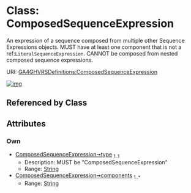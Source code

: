 
# Class: ComposedSequenceExpression


An expression of a sequence composed from multiple other  Sequence Expressions  objects. MUST have at least one component that is not a  ref:`LiteralSequenceExpression`. CANNOT be composed from  nested composed sequence expressions.

URI: [GA4GHVRSDefinitions:ComposedSequenceExpression](GA4GHVRSDefinitionsComposedSequenceExpression)


[![img](https://yuml.me/diagram/nofunky;dir:TB/class/[ComposedSequenceExpression&#124;type:string;components:string%20%2B])](https://yuml.me/diagram/nofunky;dir:TB/class/[ComposedSequenceExpression&#124;type:string;components:string%20%2B])

## Referenced by Class


## Attributes


### Own

 * [ComposedSequenceExpression➞type](ComposedSequenceExpression_type.md)  <sub>1..1</sub>
     * Description: MUST be "ComposedSequenceExpression"
     * Range: [String](types/String.md)
 * [ComposedSequenceExpression➞components](ComposedSequenceExpression_components.md)  <sub>1..\*</sub>
     * Range: [String](types/String.md)
